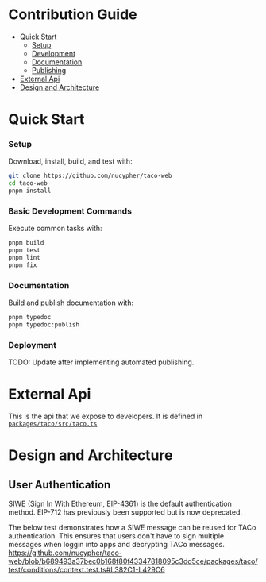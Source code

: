 # Contribution Guide

- [Quick Start](#quick-start)
  - [Setup](#setup)
  - [Development](#development)
  - [Documentation](#documentation)
  - [Publishing](#publishing)
- [External Api](#external-api)
- [Design and Architecture](#design-and-architecture)
# Quick Start

### Setup
Download, install, build, and test with:

```bash
git clone https://github.com/nucypher/taco-web
cd taco-web
pnpm install
```

### Basic Development Commands

Execute common tasks with:

```bash
pnpm build
pnpm test
pnpm lint
pnpm fix
```

### Documentation

Build and publish documentation with:

```bash
pnpm typedoc
pnpm typedoc:publish
```

### Deployment

TODO: Update after implementing automated publishing.

# External Api
This is the api that we expose to developers.
It is defined in [`packages/taco/src/taco.ts`](https://github.com/nucypher/taco-web/blob/main/packages/taco/src/taco.ts)

# Design and Architecture

## User Authentication
[SIWE](https://docs.login.xyz/) (Sign In With Ethereum, [EIP-4361](https://eips.ethereum.org/EIPS/eip-4361)) is the default authentication method.
EIP-712 has previously been supported but is now deprecated.

The below test demonstrates how a SIWE message can be reused for TACo authentication.
This ensures that users don't have to sign multiple messages when loggin into apps and decrypting TACo messages.
https://github.com/nucypher/taco-web/blob/b689493a37bec0b168f80f43347818095c3dd5ce/packages/taco/test/conditions/context.test.ts#L382C1-L429C6
